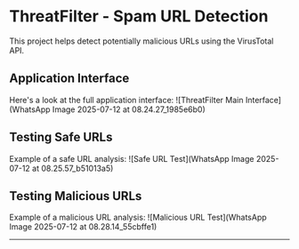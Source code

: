 # ThreatFilter - Spam URL Detection

This project helps detect potentially malicious URLs using the VirusTotal API.

## Application Interface

Here's a look at the full application interface:
![ThreatFilter Main Interface](WhatsApp Image 2025-07-12 at 08.24.27_1985e6b0)

## Testing Safe URLs

Example of a safe URL analysis:
![Safe URL Test](WhatsApp Image 2025-07-12 at 08.25.57_b51013a5)

## Testing Malicious URLs

Example of a malicious URL analysis:
![Malicious URL Test](WhatsApp Image 2025-07-12 at 08.28.14_55cbffe1)

---